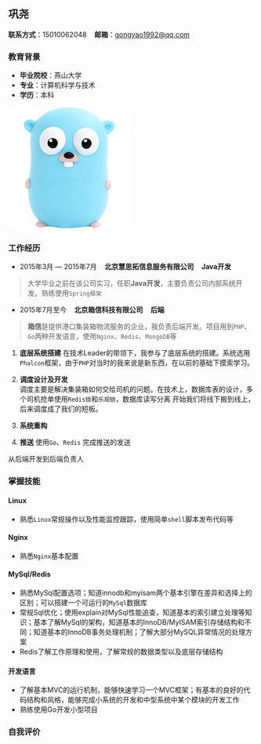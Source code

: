 ## 巩尧

**联系方式**：15010062048&nbsp;&nbsp;&nbsp;&nbsp;**邮箱**：gongyao1992@qq.com

### 教育背景

* **毕业院校**：燕山大学
* **专业**：计算机科学与技术
* **学历**：本科

![图片](pic/go.jpg)

### 工作经历

* 2015年3月 — 2015年7月&nbsp;&nbsp;&nbsp;&nbsp;**北京慧思拓信息服务有限公司**&nbsp;&nbsp;&nbsp;&nbsp;**Java开发**
> 大学毕业之前在该公司实习，任职**Java开发**，主要负责公司内部系统开发。熟练使用`Spring框架`

* 2015年7月至今&nbsp;&nbsp;&nbsp;&nbsp;**北京箱信科技有限公司**&nbsp;&nbsp;&nbsp;&nbsp;**后端**
> **箱信**是提供港口集装箱物流服务的企业，我负责后端开发。项目用到`PHP`、`Go`两种开发语言，使用`Nginx`、`Redis`、`MongoDB`等
   1. **底层系统搭建** 在技术Leader的带领下，我参与了底层系统的搭建。系统选用`Phalcon`框架，由于`PHP`对当时的我来说是新东西，在以前的基础下摸索学习。
   2. **调度设计及开发**  
   调度主要是解决集装箱如何交给司机的问题。在技术上，数据库表的设计，多个司机抢单使用`Redis锁`和`乐观锁`，数据库读写分离
   开始我们将线下搬到线上，后来调度成了我们的短板。
   3. **系统重构** 
   
   4. **推送** 使用`Go`、`Redis` 完成推送的发送
   
   从后端开发到后端负责人
     
### 掌握技能

#### Linux
* 熟悉`Linux`常规操作以及性能监控跟踪，使用简单`shell`脚本发布代码等
#### Nginx
* 熟悉`Nginx`基本配置
#### MySql/Redis
* 熟悉MySql配置选项；知道innodb和myisam两个基本引擎在差异和选择上的区别；可以搭建一个可运行的`MySql`数据库
* 常规Sql优化；使用explain对MySql性能追查，知道基本的索引建立处理等知识；基本了解MySql的架构，知道基本的InnoDB/MyISAM索引存储结构和不同；知道基本的InnoDB事务处理机制；了解大部分MySQL异常情况的处理方案
* Redis了解工作原理和使用，了解常规的数据类型以及底层存储结构
#### 开发语言
* 了解基本MVC的运行机制，能够快速学习一个MVC框架；有基本的良好的代码结构和风格，能够完成小系统的开发和中型系统中某个模块的开发工作
* 熟练使用Go开发小型项目

### 自我评价

